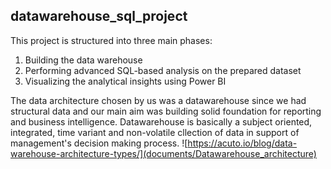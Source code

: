 ## datawarehouse_sql_project
This project is structured into three main phases:
1. Building the data warehouse
2. Performing advanced SQL-based analysis on the prepared dataset
3. Visualizing the analytical insights using Power BI

The data architecture chosen by us was a datawarehouse since we had structural data and our main aim was building solid foundation for reporting and business intelligence. Datawarehouse is basically a subject oriented, integrated, time variant and non-volatile cllection of data in support of management's decision making process.
![https://acuto.io/blog/data-warehouse-architecture-types/](documents/Datawarehouse_architecture)

   
